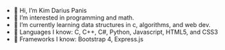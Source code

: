 - 👋 Hi, I’m Kim Darius Panis
- 👀 I’m interested in programming and math. 
- 🌱 I’m currently learning data structures in c, algorithms, and web dev. 
- 🔧 Languages I know: C, C++, C#, Python, Javascript, HTML5, and CSS3
- 🥽 Frameworks I know: Bootstrap 4, Express.js
<!---
WhooperDar/WhooperDar is a ✨ special ✨ repository because its `README.md` (this file) appears on your GitHub profile.
You can click the Preview link to take a look at your changes.
--->
